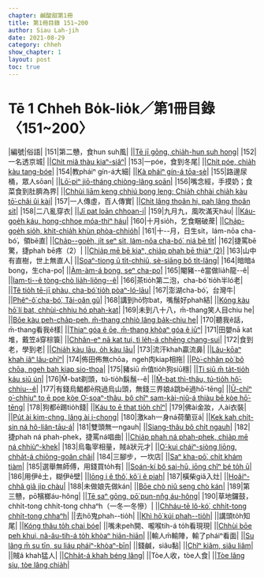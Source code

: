 ```yaml
---
chapter: 鹹酸甜第1冊
title: 第1冊目錄 151~200
author: Siau Lah-jih
date: 2021-08-29
category: chheh
show_chapter: 1
layout: post
toc: true
---
```


# Tē 1 Chheh Bo̍k-lio̍k／第1冊目錄 〈151~200〉

|編號|俗語|
|151|第二戇，食hun suh風|
||[Tē jī gōng, chia̍h-hun suh hong](02-01.html)|
|152|一名透京城|
||[Chi̍t miâ thàu kiaⁿ-siâⁿ](02-02.html)|
|153|一póe，食到冬尾|
||[Chi̍t póe, chia̍h kàu tang-bóe](02-03.html)|
|154|教pháiⁿ gín-á大細|
||[Kà pháiⁿ gín-á tōa-sè](02-04.html)|
|155|路邊尿桶，眾人sōan|
||[Lō͘-piⁿ jiō-tháng chiòng-lâng soān](02-05.html)|
|156|嘴念經，手摸奶；食菜食到肚臍為界|
||[Chhùi liām keng chhiú bong leng; Chia̍h chhài chia̍h kàu tō͘-châi ûi kài](02-06.html)|
|157|一人傳虛，百人傳實|
||[Chi̍t lâng thoân hi, pah lâng thoân si̍t](02-07.html)|
|158|二八亂穿衣|
||[Jī pat loān chhoan-i](02-08.html)|
|159|九月九，風吹滿天háu|
||[Káu-goe̍h káu, hong-chhoe móa-thiⁿ háu](02-09.html)|
|160|十月sio̍h，乞食睏破蓆|
||[Cha̍p-goe̍h sio̍h, khit-chia̍h khùn phòa-chhio̍h](02-10.html)|
|161|十--月，日生si̍t，lám-nōa cha-bó͘，領bē直|
||[Cha̍p--goe̍h, ji̍t seⁿ si̍t, lám-nōa cha-bó͘, niá bē ti̍t](02-11.html)|
|162|捷罵bē驚，捷phah bē疼（2）|
||[Chia̍p mē bē kiaⁿ, chia̍p phah bē thiàⁿ (2)](02-12.html)|
|163|山中有直樹，世上無直人|
||[Soaⁿ-tiong ū ti̍t-chhiū, sè-siāng bô ti̍t-lâng](02-13.html)|
|164|暗暗á bong，生cha-po͘|
||[Àm-àm-á bong, seⁿ cha-po͘](02-14.html)|
|165|閹豬--ê當做lia̍h龍--ê|
||[Iam-ti--ê tòng-chò lia̍h-liông--ê](02-15.html)|
|166|茶tio̍h第二泡，cha-bó͘ tio̍h半ló老|
||[Tê tio̍h tē-jī phàu, cha-bó͘ tio̍h pòaⁿ-ló-lāu](02-16.html)|
|167|澎湖cha-bó͘，台灣牛|
||[Phêⁿ-ô͘ cha-bó͘, Tâi-oân gû](02-17.html)|
|168|講到hō͘你bat，嘴鬚好phah結|
||[Kóng kàu hō͘ lí bat, chhùi-chhiu hó phah-kat](02-18.html)|
|169|未到八十八，m̄-thang笑人目chiu he|
||[Bōe kàu peh-cha̍p-peh, m̄-thang chhiò lâng ba̍k-chiu he](02-19.html)|
|170|聽我ê話，m̄-thang看我ê樣|
||[Thiaⁿ góa ê ōe, m̄-thang khòaⁿ góa ê iūⁿ](02-20.html)|
|171|田嬰nā kat堆，戴笠á穿棕簑|
||[Chhân-eⁿ nā kat tui, tì le̍h-á chhēng chang-sui](03-01.html)|
|172|食到老，學到老|
||[Chia̍h kàu lāu, o̍h kàu lāu](03-02.html)|
|173|流汗khah贏流鼻|
||[Lâu-kōaⁿ khah iâⁿ lâu-phīⁿ](03-03.html)|
|174|佈田佈無chōa，ngeh肉kiap相拖|
||[Pò͘-chhân pò͘ bô chōa, ngeh bah kiap sio-thoa](03-04.html)|
|175|豬siū m̄值tio̍h狗siū穩|
||[Ti siū m̄ ta̍t-tio̍h káu siū ún](03-05.html)|
|176|M̄-bat剃頭，tú-tio̍h鬍鬚--ê|
||[M̄-bat thì-thâu, tú-tio̍h hô͘-chhiu--ê](03-06.html)|
|177|有錢烏鯧都ē飛過烏山頭，無錢三界娘á跳bē過hō͘-tēng|
||[Ū-chîⁿ o͘-chhiuⁿ to ē poe kòe O͘-soaⁿ-thâu, bô chîⁿ sam-kài-niû-á thiàu bē kòe hō͘-tēng](03-07.html)|
|178|狗都ē踢tio̍h錢|
||[Káu to ē that tio̍h chîⁿ](03-08.html)|
|179|佛ài金妝，人ài衣裝|
||[Pu̍t ài kim-chng, lâng ài i-chong](03-09.html)|
|180|激kah一身ná荷蘭豆á|
||[Kek kah chi̍t-sin ná hô-liân-tāu-á](03-10.html)|
|181|雙頭無一ngauh|
||[Siang-thâu bô chi̍t ngauh](03-11.html)|
|182|捷phah ná phah-phek，捷罵ná唱曲|
||[Chia̍p phah ná phah-phek, chia̍p mē ná chhiùⁿ-khek](03-12.html)|
|183|烏龜宰相量，賊á狀元才|
||[O͘-kui cháiⁿ-siòng liōng, chha̍t-á chiōng-goân châi](03-13.html)|
|184|三腳步，一坎店|
||[Saⁿ kha-pō͘, chi̍t khám tiàm](03-14.html)|
|185|選舉無師傅，用錢買to̍h有|
||[Soán-kí bô sai-hū, iōng chîⁿ bé to̍h ū](03-15.html)|
|186|用伊ê土，糊伊ê壁|
||[Iōng i ê thô͘, kô͘ i ê piah](03-16.html)|
|187|橫柴giâ入灶|
||[Hoâiⁿ-chhâ giâ ji̍p chàu](03-17.html)|
|188|未做娘先做kán|
||[Bōe chò niû seng chò kán](03-18.html)|
|189|第三戇，pō͘檳榔áu-hông|
||[Tē saⁿ gōng, pō͘ pun-nn̂g áu-hông](03-19.html)|
|190|草地鑼鼓，chhi̍t-tong chhi̍t-tong chhaⁿh（一冬一冬慘）|
||[Chháu-tē lô-kó͘, chhi̍t-tong chhi̍t-tong chhaⁿh](03-20.html)|
||去hō͘鬼phah--tio̍h|
||[Khì hō͘ kúi phah--tio̍h](03-21.html)|
||講頭to̍h知尾|
||[Kóng thâu to̍h chai bóe](03-22.html)|
||嘴未peh開、嚨喉tih-á to̍h看現現|
||[Chhùi bōe peh khui, nâ-âu-tih-á to̍h khòaⁿ hiān-hiān](03-23.html)|
||輸人m̄輸陣，輸了pháiⁿ看面|
||[Su lâng m̄ su tīn, su liáu pháiⁿ-khòaⁿ-bīn](03-24.html)|
||錢鹹，siâu黏|
||[Chîⁿ kiâm, siâu liâm](03-25.html)|
||賊á khah猛人|
||[Chha̍t-á khah béng lâng](03-26.html)|
||Tòe人收，tòe人食|
||[Tòe lâng siu, tòe lâng chia̍h](03-24.html)|
